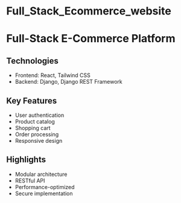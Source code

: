 # Full_Stack_Ecommerce_website
# Full-Stack E-Commerce Platform

## Technologies
- Frontend: React, Tailwind CSS
- Backend: Django, Django REST Framework

## Key Features
- User authentication
- Product catalog
- Shopping cart
- Order processing
- Responsive design

## Highlights
- Modular architecture
- RESTful API
- Performance-optimized
- Secure implementation
